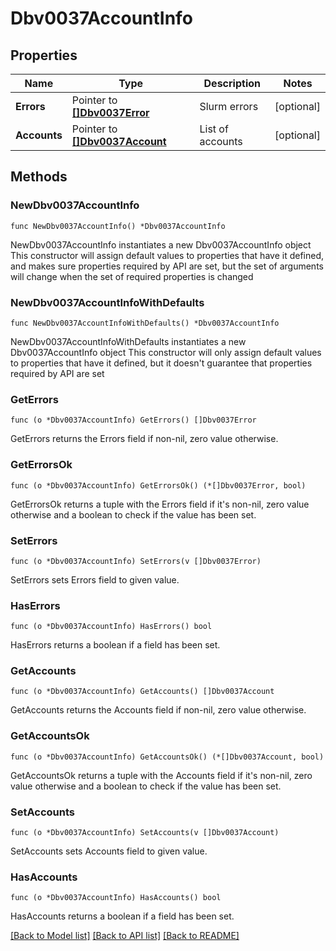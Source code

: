 # Dbv0037AccountInfo

## Properties

Name | Type | Description | Notes
------------ | ------------- | ------------- | -------------
**Errors** | Pointer to [**[]Dbv0037Error**](Dbv0037Error.md) | Slurm errors | [optional] 
**Accounts** | Pointer to [**[]Dbv0037Account**](Dbv0037Account.md) | List of accounts | [optional] 

## Methods

### NewDbv0037AccountInfo

`func NewDbv0037AccountInfo() *Dbv0037AccountInfo`

NewDbv0037AccountInfo instantiates a new Dbv0037AccountInfo object
This constructor will assign default values to properties that have it defined,
and makes sure properties required by API are set, but the set of arguments
will change when the set of required properties is changed

### NewDbv0037AccountInfoWithDefaults

`func NewDbv0037AccountInfoWithDefaults() *Dbv0037AccountInfo`

NewDbv0037AccountInfoWithDefaults instantiates a new Dbv0037AccountInfo object
This constructor will only assign default values to properties that have it defined,
but it doesn't guarantee that properties required by API are set

### GetErrors

`func (o *Dbv0037AccountInfo) GetErrors() []Dbv0037Error`

GetErrors returns the Errors field if non-nil, zero value otherwise.

### GetErrorsOk

`func (o *Dbv0037AccountInfo) GetErrorsOk() (*[]Dbv0037Error, bool)`

GetErrorsOk returns a tuple with the Errors field if it's non-nil, zero value otherwise
and a boolean to check if the value has been set.

### SetErrors

`func (o *Dbv0037AccountInfo) SetErrors(v []Dbv0037Error)`

SetErrors sets Errors field to given value.

### HasErrors

`func (o *Dbv0037AccountInfo) HasErrors() bool`

HasErrors returns a boolean if a field has been set.

### GetAccounts

`func (o *Dbv0037AccountInfo) GetAccounts() []Dbv0037Account`

GetAccounts returns the Accounts field if non-nil, zero value otherwise.

### GetAccountsOk

`func (o *Dbv0037AccountInfo) GetAccountsOk() (*[]Dbv0037Account, bool)`

GetAccountsOk returns a tuple with the Accounts field if it's non-nil, zero value otherwise
and a boolean to check if the value has been set.

### SetAccounts

`func (o *Dbv0037AccountInfo) SetAccounts(v []Dbv0037Account)`

SetAccounts sets Accounts field to given value.

### HasAccounts

`func (o *Dbv0037AccountInfo) HasAccounts() bool`

HasAccounts returns a boolean if a field has been set.


[[Back to Model list]](../README.md#documentation-for-models) [[Back to API list]](../README.md#documentation-for-api-endpoints) [[Back to README]](../README.md)



